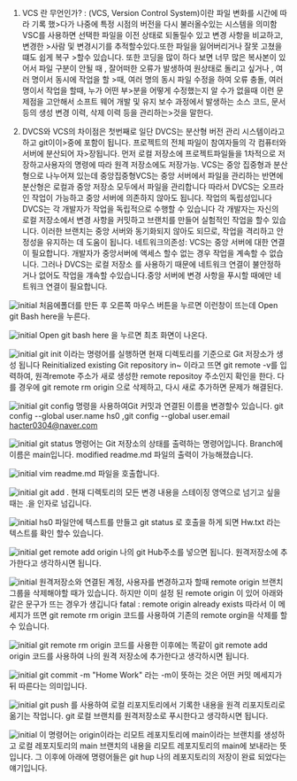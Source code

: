 1. VCS 란 무언인가? : (VCS, Version Control System)이란 파일 변화를 시간에 따라 기록 했>다가 나중에 특정 시점의 버전을 다시 불러올수있는 시스템을 의미함
VSC를 사용하면 선택한 파일을 이전 상태로 되돌릴수 있고 변경 사항을 비교하고, 변경한 >사람 및 변경시기를 추적할수있다.또한 파일을 잃어버리거나 잘못 고쳤을 떄도 쉽게 복구 >할수 있습니다. 또한 코딩을 많이 하다 보면 너무 많은 복사본이 있어서 파일 구분이 안될 때 , 잘어떠한 오류가 발생하여 원상태로 돌리고 싶거나 , 여러 명이서 동시에 작업을 할 >때, 여러 명의 동시 파일 수정을 하여 오류 충돌, 여러 명이서 작업을 할때, 누가 어떤 부>분을 어떻게 수정했는지 알 수가 없을때 이런 문제점을 고안해서 소프트 웨어 개발 및 유지
 보수 과정에서 발생하는 소스 코드, 문서 등의 생성 변경 이력, 삭제 이력 등을 관리하는>것을 말한다.

2. DVCS와 VCS의 차이점은 첫번째로 일단 DVCS는 분산형 버전 관리 시스템이라고하고 git이이>중에 포함이 됩니다. 프로젝트의 전체 파일이 참여자들의 각 컴퓨터와 서버에 분산되어 자>장됩니다. 먼저 로컬 저장소에 프로젝트파일들을 1차적으로 저장하고사용자의 명령에 따라 원격 저장소에도 저장가능. VCS는 중앙 집중형과 분산형으로 나누어져 있는데 중앙집중형VCS는 중앙 서버에서 파일을 관리하는 반면에 분산형은 로컬과 중앙 저장소 모두에서 파일을 관리합니다 따라서 DVCS는 오프라인 작업이 가능하고 중앙 서버에 의존하지 않아도 됩니다. 작업의 독립성입니다 DVCS는 각 개발자가 작업을 독립적으로 수행할 수 있습니다 각 개발자는 자신의 로컬 저장소에서 변경 사항을 커밋하고 브랜치를 만들어 실험적인 작업을 할수 있습니다. 이러한 브랜치는 중앙 서버와 동기화되지 않아도 되므로, 작업을 격리하고 안정성을 유지하는 데 도움이 됩니다.
네트워크의존성: VCS는 중앙 서버에 대한 연결이 필요합니다. 개발자가 중앙서버에 액세스 할수 없는 경우 작업을 계속할 수 없습니다. 그러나 DVCS는 로컬 저장소 를 사용하기 때문에 네트워크 연결이 불안정하거나 없어도 작업을 걔속할 수있습니다.중앙 서버에 변경 사항을 푸시할 때에만 네트워크 연결이 필요합니다.

![initial](https://github.com/hse0/hse0/assets/162945822/647b8627-0ee5-41be-823c-11d4c81cdb41) 처음에폴더를 만든 후 오른쪽 마우스 버튼을 누르면 이런창이 뜨는데 Open git Bash here을 누른다. <br/>

![initial](https://github.com/hse0/hse0/assets/162945822/f32db9f3-759f-43e0-9f51-815da00432aa) Open git bash here 을 누르면 최초 화면이 나온다.  <br/>

![initial](https://github.com/hse0/hse0/assets/162945822/81c9fc57-cf71-4d54-8534-ac806fed17c3) git init 이라는 명령어를 실행하면 현재 디렉토리를 기준으로 Git 저장소가 생성 됩니다 Reinitialized existing Git repository in~ 이라고 뜨면 git remote -v를 입력하여, 원격remote 주소가 새로 생성한 remote repositoy 주소인지 확인을 한다. 다를 경우에 git remote rm origin 으로 삭제하고, 다시 새로 추가하면 문제가 해결된다.  <br/>

![initial](https://github.com/hse0/hse0/assets/162945822/feb8d789-974a-4e88-b24e-fe45c75a1a46) git config 명령을 사용하여Git 커밋과 연결된 이름을 변경할수 있습니다. git config --global user.name hs0 ,git config --global user.email hacter0304@naver.com  <br/>

![initial](https://github.com/hse0/hse0/assets/162945822/a1947ac2-f352-437f-a9d4-f81874418d3a)
git status 명령어는 Git 저장소의 상태를 출력하는 명령어입니다. Branch에 이름은 main입니다.
modified readme.md 파일의 출력이 가능해졌습니다.  <br/>

![initial](https://github.com/hse0/hse0/assets/162945822/6eb3276b-1438-4c82-b171-2069c82e9760)
vim readme.md 파일을 호출합니다.  <br/>

![initial](https://github.com/hse0/hse0/assets/162945822/77f4d700-307f-4233-9a91-a352eeb03b2f)
git add . 현재 디렉토리의 모든 변경 내용을 스테이징 영역으로 넘기고 싶을 때는 .을 인자로 넘깁니다.   <br/>

![initial](https://github.com/hse0/hse0/assets/162945822/aa0e1fa7-eb74-4a5d-a12f-56c27e816b5b)
hs0 파일안에 텍스트를 만들고 git status 로 호출을 하게 되면 Hw.txt 라는 텍스트를 확인 할수 있습니다.  <br/>

![initial](https://github.com/hse0/hse0/assets/162945822/69726000-2309-41be-8b42-e76282b7ba4a)
get remote add origin 나의 git Hub주소를 넣으면 됩니다. 원격저장소에 추가한다고 생각하시면 됩니다.   <br/>

![initial](https://github.com/hse0/hse0/assets/162945822/e563a696-110a-44f8-94ad-34e50988f252)
원격저장소와 연결된 계정, 사용자를 변경하고자 할때 remote origin 브랜치그룹을 삭제해야할 때가 있습니다. 하지만 이미 설정 된 remote origin 이 있어 아래와 같은 문구가 뜨는 경우가 생깁니다
fatal : remote origin already exists 따라서 이 메세지가 뜨면 git remote rm origin 코드를 사용하여 기존의 remote orgin을 삭제를 할수 있습니다.   <br/>

![initial](https://github.com/hse0/hse0/assets/162945822/0af4baaa-6992-4c25-b7b0-3f1739ae6a4e)
git remote rm origin 코드를 사용한 이후에는 똑같이 git remote add origin 코드를 사용하여 나의 원격 저장소에 추가한다고 생각하시면 됩니다.   <br/>

![initial](https://github.com/hse0/hse0/assets/162945822/20c5e91e-97cf-4cd9-9668-4a3446fce907)
git commit -m "Home Work" 라는 -m이 뜻하는 것은 어떤 커밋 메세지가 뒤 따른다는 의미입니다.   <br/>

![initial](https://github.com/hse0/hse0/assets/162945822/3acd0b08-5aaf-4317-9f16-2c43f7836093)
git push 를 사용하여 로컬 리포지토리에서 기록한 내용을 원격 리포지토리로 옮기는 작업니다.
git 로컬 브랜치를 원격저장소로 푸시한다고 생각하시면 됩니다.   <br/>

![initial](https://github.com/hse0/hse0/assets/162945822/aa0e1fa7-eb74-4a5d-a12f-56c27e816b5b)
이 명령어는 origin이라는 리모트 레포지토리에 main이라는 브랜치를 생성하고 로컬 레포지토리의 main 브랜치의 내용을 리모트 레포지토리의 main에 보내라는 뜻입니다. 그 이후에 아래에 명령어들은 git hup 나의 레포지토리의 저장이 완료 되었다는 얘기입니다.   <br/>
